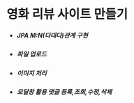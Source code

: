 # 영화 리뷰 사이트 만들기
<ul>
  <h5><li>JPA M:N(다대다)관계 구현</li></h5>
  <h5><li>파일 업로드</li></h5>
  <h5><li>이미지 처리</li></h5>
  <h5><li>모달창 활용 댓글 등록,조회,수정,삭제 </li></h5>
</ul>
